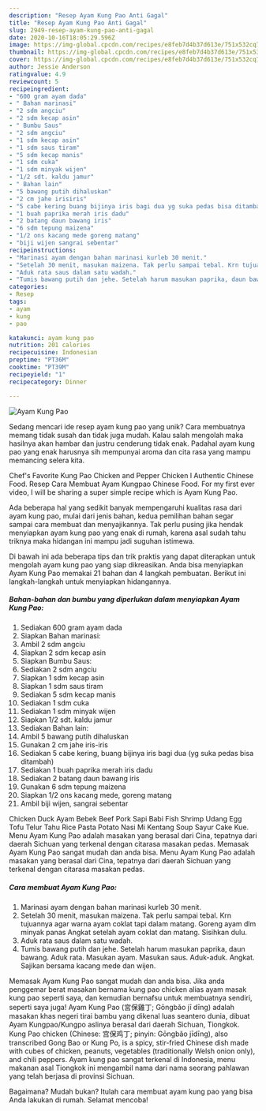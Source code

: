 ```yaml
---
description: "Resep Ayam Kung Pao Anti Gagal"
title: "Resep Ayam Kung Pao Anti Gagal"
slug: 2949-resep-ayam-kung-pao-anti-gagal
date: 2020-10-16T18:05:29.596Z
image: https://img-global.cpcdn.com/recipes/e8feb7d4b37d613e/751x532cq70/ayam-kung-pao-foto-resep-utama.jpg
thumbnail: https://img-global.cpcdn.com/recipes/e8feb7d4b37d613e/751x532cq70/ayam-kung-pao-foto-resep-utama.jpg
cover: https://img-global.cpcdn.com/recipes/e8feb7d4b37d613e/751x532cq70/ayam-kung-pao-foto-resep-utama.jpg
author: Jessie Anderson
ratingvalue: 4.9
reviewcount: 5
recipeingredient:
- "600 gram ayam dada"
- " Bahan marinasi"
- "2 sdm angciu"
- "2 sdm kecap asin"
- " Bumbu Saus"
- "2 sdm angciu"
- "1 sdm kecap asin"
- "1 sdm saus tiram"
- "5 sdm kecap manis"
- "1 sdm cuka"
- "1 sdm minyak wijen"
- "1/2 sdt. kaldu jamur"
- " Bahan lain"
- "5 bawang putih dihaluskan"
- "2 cm jahe irisiris"
- "5 cabe kering buang bijinya iris bagi dua yg suka pedas bisa ditambah"
- "1 buah paprika merah iris dadu"
- "2 batang daun bawang iris"
- "6 sdm tepung maizena"
- "1/2 ons kacang mede goreng matang"
- "biji wijen sangrai sebentar"
recipeinstructions:
- "Marinasi ayam dengan bahan marinasi kurleb 30 menit."
- "Setelah 30 menit, masukan maizena. Tak perlu sampai tebal. Krn tujuannya agar warna ayam coklat tapi dalam matang. Goreng ayam dlm minyak panas Angkat setelah ayam coklat dan matang. Sisihkan dulu."
- "Aduk rata saus dalam satu wadah."
- "Tumis bawang putih dan jehe. Setelah harum masukan paprika, daun bawang. Aduk rata. Masukan ayam. Masukan saus. Aduk-aduk. Angkat. Sajikan bersama kacang mede dan wijen."
categories:
- Resep
tags:
- ayam
- kung
- pao

katakunci: ayam kung pao 
nutrition: 201 calories
recipecuisine: Indonesian
preptime: "PT36M"
cooktime: "PT39M"
recipeyield: "1"
recipecategory: Dinner

---
```



![Ayam Kung Pao](https://img-global.cpcdn.com/recipes/e8feb7d4b37d613e/751x532cq70/ayam-kung-pao-foto-resep-utama.jpg)

Sedang mencari ide resep ayam kung pao yang unik? Cara membuatnya memang tidak susah dan tidak juga mudah. Kalau salah mengolah maka hasilnya akan hambar dan justru cenderung tidak enak. Padahal ayam kung pao yang enak harusnya sih mempunyai aroma dan cita rasa yang mampu memancing selera kita.

Chef&#39;s Favorite Kung Pao Chicken and Pepper Chicken l Authentic Chinese Food. Resep Cara Membuat Ayam Kungpao Chinese Food. For my first ever video, I will be sharing a super simple recipe which is Ayam Kung Pao.

Ada beberapa hal yang sedikit banyak mempengaruhi kualitas rasa dari ayam kung pao, mulai dari jenis bahan, kedua pemilihan bahan segar sampai cara membuat dan menyajikannya. Tak perlu pusing jika hendak menyiapkan ayam kung pao yang enak di rumah, karena asal sudah tahu triknya maka hidangan ini mampu jadi suguhan istimewa.


Di bawah ini ada beberapa tips dan trik praktis yang dapat diterapkan untuk mengolah ayam kung pao yang siap dikreasikan. Anda bisa menyiapkan Ayam Kung Pao memakai 21 bahan dan 4 langkah pembuatan. Berikut ini langkah-langkah untuk menyiapkan hidangannya.

<!--inarticleads1-->

##### Bahan-bahan dan bumbu yang diperlukan dalam menyiapkan Ayam Kung Pao:

1. Sediakan 600 gram ayam dada
1. Siapkan  Bahan marinasi:
1. Ambil 2 sdm angciu
1. Siapkan 2 sdm kecap asin
1. Siapkan  Bumbu Saus:
1. Sediakan 2 sdm angciu
1. Siapkan 1 sdm kecap asin
1. Siapkan 1 sdm saus tiram
1. Sediakan 5 sdm kecap manis
1. Sediakan 1 sdm cuka
1. Sediakan 1 sdm minyak wijen
1. Siapkan 1/2 sdt. kaldu jamur
1. Sediakan  Bahan lain:
1. Ambil 5 bawang putih dihaluskan
1. Gunakan 2 cm jahe iris-iris
1. Sediakan 5 cabe kering, buang bijinya iris bagi dua (yg suka pedas bisa ditambah)
1. Sediakan 1 buah paprika merah iris dadu
1. Sediakan 2 batang daun bawang iris
1. Gunakan 6 sdm tepung maizena
1. Siapkan 1/2 ons kacang mede, goreng matang
1. Ambil biji wijen, sangrai sebentar


Chicken Duck Ayam Bebek Beef Pork Sapi Babi Fish Shrimp Udang Egg Tofu Telur Tahu Rice Pasta Potato Nasi Mi Kentang Soup Sayur Cake Kue. Menu Ayam Kung Pao adalah masakan yang berasal dari Cina, tepatnya dari daerah Sichuan yang terkenal dengan citarasa masakan pedas. Memasak Ayam Kung Pao sangat mudah dan anda bisa. Menu Ayam Kung Pao adalah masakan yang berasal dari Cina, tepatnya dari daerah Sichuan yang terkenal dengan citarasa masakan pedas. 

<!--inarticleads2-->

##### Cara membuat Ayam Kung Pao:

1. Marinasi ayam dengan bahan marinasi kurleb 30 menit.
1. Setelah 30 menit, masukan maizena. Tak perlu sampai tebal. Krn tujuannya agar warna ayam coklat tapi dalam matang. Goreng ayam dlm minyak panas Angkat setelah ayam coklat dan matang. Sisihkan dulu.
1. Aduk rata saus dalam satu wadah.
1. Tumis bawang putih dan jehe. Setelah harum masukan paprika, daun bawang. Aduk rata. Masukan ayam. Masukan saus. Aduk-aduk. Angkat. Sajikan bersama kacang mede dan wijen.


Memasak Ayam Kung Pao sangat mudah dan anda bisa. Jika anda penggemar berat masakan bernama kung pao chicken alias ayam masak kung pao seperti saya, dan kemudian bernafsu untuk membuatnya sendiri, seperti saya juga! Ayam Kung Pao (宮保雞丁; Gōngbǎo jī dīng) adalah masakan khas negeri tirai bambu yang dikenal luas seantero dunia, dibuat Ayam Kungpao/Kungpo aslinya berasal dari daerah Sichuan, Tiongkok. Kung Pao chicken (Chinese: 宫保鸡丁; pinyin: Gōngbǎo jīdīng), also transcribed Gong Bao or Kung Po, is a spicy, stir-fried Chinese dish made with cubes of chicken, peanuts, vegetables (traditionally Welsh onion only), and chili peppers. Ayam kung pao sangat terkenal di Indonesia, menu makanan asal Tiongkok ini mengambil nama dari nama seorang pahlawan yang telah berjasa di provinsi Sichuan. 

Bagaimana? Mudah bukan? Itulah cara membuat ayam kung pao yang bisa Anda lakukan di rumah. Selamat mencoba!
